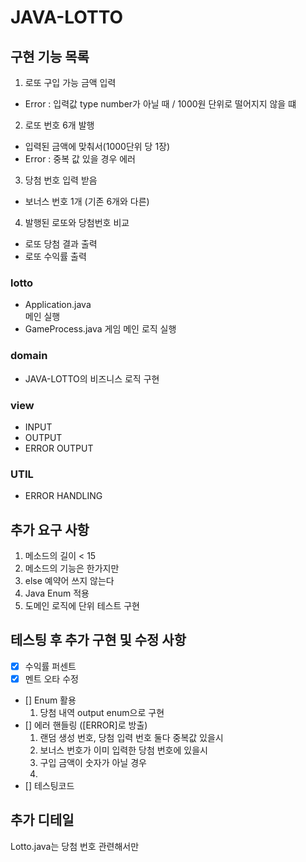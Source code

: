 # JAVA-LOTTO

## 구현 기능 목록
1. 로또 구입 가능 금액 입력
- Error : 입력값 type number가 아닐 때 / 1000원 단위로 떨어지지 않을 떄
2. 로또 번호 6개 발행
- 입력된 금액에 맞춰서(1000단위 당 1장)
- Error : 중복 값 있을 경우 에러
3. 당첨 번호 입력 받음
- 보너스 번호 1개 (기존 6개와 다른)
4. 발행된 로또와 당첨번호 비교
- 로또 당첨 결과 출력
- 로또 수익률 출력


### lotto
- Application.java   
    메인 실행
- GameProcess.java
    게임 메인 로직 실행

### domain
- JAVA-LOTTO의 비즈니스 로직 구현

### view
- INPUT
- OUTPUT
- ERROR OUTPUT

### UTIL
- ERROR HANDLING

## 추가 요구 사항
1. 메소드의 길이 < 15
2. 메소드의 기능은 한가지만
3. else 예약어 쓰지 않는다
4. Java Enum 적용
5. 도메인 로직에 단위 테스트 구현

## 테스팅 후 추가 구현 및 수정 사항   
- [x] 수익률 퍼센트
- [x] 멘트 오타 수정   
- [] Enum 활용
    1. 당첨 내역 output enum으로 구현
- [] 에러 핸들링 ([ERROR]로 방출)
    1. 랜덤 생성 번호, 당첨 입력 번호 둘다 중복값 있을시
    2. 보너스 번호가 이미 입력한 당첨 번호에 있을시
    3. 구입 금액이 숫자가 아닐 경우
    4. 
- [] 테스팅코드


## 추가 디테일
Lotto.java는 당첨 번호 관련해서만

